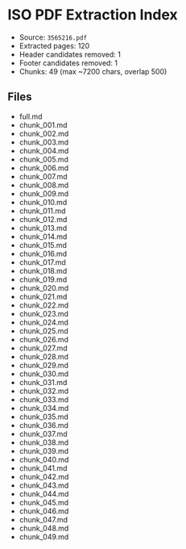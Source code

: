 # ISO PDF Extraction Index

- Source: `3565216.pdf`
- Extracted pages: 120
- Header candidates removed: 1
- Footer candidates removed: 1
- Chunks: 49 (max ~7200 chars, overlap 500)

## Files
- full.md
- chunk_001.md
- chunk_002.md
- chunk_003.md
- chunk_004.md
- chunk_005.md
- chunk_006.md
- chunk_007.md
- chunk_008.md
- chunk_009.md
- chunk_010.md
- chunk_011.md
- chunk_012.md
- chunk_013.md
- chunk_014.md
- chunk_015.md
- chunk_016.md
- chunk_017.md
- chunk_018.md
- chunk_019.md
- chunk_020.md
- chunk_021.md
- chunk_022.md
- chunk_023.md
- chunk_024.md
- chunk_025.md
- chunk_026.md
- chunk_027.md
- chunk_028.md
- chunk_029.md
- chunk_030.md
- chunk_031.md
- chunk_032.md
- chunk_033.md
- chunk_034.md
- chunk_035.md
- chunk_036.md
- chunk_037.md
- chunk_038.md
- chunk_039.md
- chunk_040.md
- chunk_041.md
- chunk_042.md
- chunk_043.md
- chunk_044.md
- chunk_045.md
- chunk_046.md
- chunk_047.md
- chunk_048.md
- chunk_049.md
